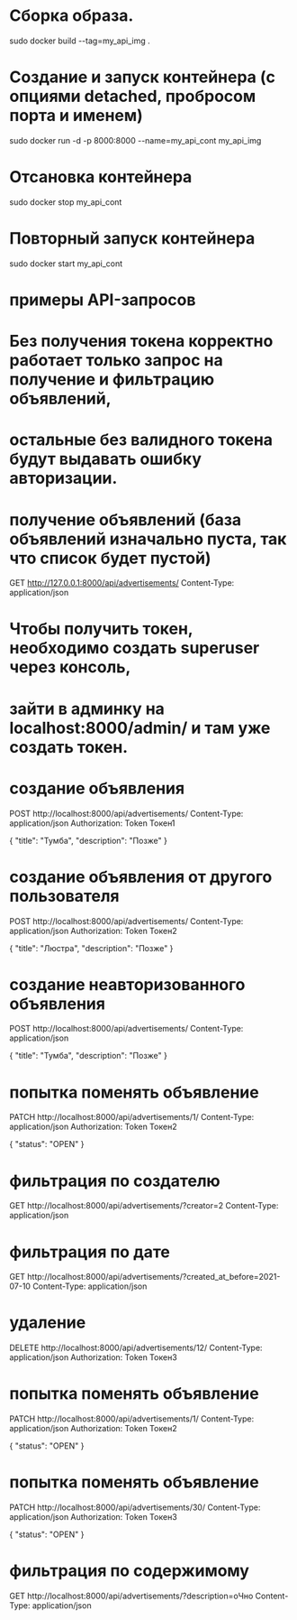 # Сборка образа.
sudo docker build --tag=my_api_img .

# Создание и запуск контейнера (с опциями detached, пробросом порта и именем)
sudo docker run -d -p 8000:8000 --name=my_api_cont my_api_img

# Отсановка контейнера
sudo docker stop my_api_cont

# Повторный запуск контейнера
sudo docker start my_api_cont

# примеры API-запросов

# Без получения токена корректно работает только запрос на получение и фильтрацию объявлений, 
# остальные без валидного токена будут выдавать ошибку авторизации.

# получение объявлений (база объявлений изначально пуста, так что список будет пустой)
GET http://127.0.0.1:8000/api/advertisements/
Content-Type: application/json

###
# Чтобы получить токен, необходимо создать superuser через консоль, 
# зайти в админку на localhost:8000/admin/ и там уже создать токен.

# создание объявления
POST http://localhost:8000/api/advertisements/
Content-Type: application/json
Authorization: Token Токен1

{
  "title": "Тумба",
  "description": "Позже"
}

###

# создание объявления от другого пользователя
POST http://localhost:8000/api/advertisements/
Content-Type: application/json
Authorization: Token Токен2

{
  "title": "Люстра",
  "description": "Позже"
}

###

# создание неавторизованного объявления
POST http://localhost:8000/api/advertisements/
Content-Type: application/json

{
  "title": "Тумба",
  "description": "Позже"
}

###

# попытка поменять объявление
PATCH http://localhost:8000/api/advertisements/1/
Content-Type: application/json
Authorization: Token Токен2

{
  "status": "OPEN"
}

###

# фильтрация по создателю
GET http://localhost:8000/api/advertisements/?creator=2
Content-Type: application/json

###

# фильтрация по дате
GET http://localhost:8000/api/advertisements/?created_at_before=2021-07-10
Content-Type: application/json

###

# удаление
DELETE http://localhost:8000/api/advertisements/12/
Content-Type: application/json
Authorization: Token Токен3

###

# попытка поменять объявление
PATCH http://localhost:8000/api/advertisements/1/
Content-Type: application/json
Authorization: Token Токен2

{
  "status": "OPEN"
}

###

# попытка поменять объявление
PATCH http://localhost:8000/api/advertisements/30/
Content-Type: application/json
Authorization: Token Токен3

{
  "status": "OPEN"
}

###

# фильтрация по содержимому
GET http://localhost:8000/api/advertisements/?description=оЧно
Content-Type: application/json

###